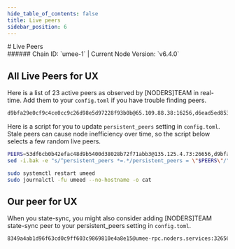 ```yaml
---
hide_table_of_contents: false
title: Live peers
sidebar_position: 6
---
```


<div class="h1-with-icon icon-umee">
# Live Peers
</div>
###### Chain ID: `umee-1` | Current Node Version: `v6.4.0`

## All Live Peers for UX
Here is a list of 23 active peers as observed by [NODERS]TEAM in real-time. Add them to your `config.toml` if you have trouble finding peers.

```bash
d9bfa29e0cf9c4ce0cc9c26d98e5d97228f93b0b@65.109.88.38:16256,d6ead5ed853ed91e7ecf4bc0f321eba1d60a6acd@142.132.207.27:13656,88373a3bf385c20ef0b4040f924cd99848012535@135.181.113.227:26696,221fe4b92b36812d1accaa8a523c58b0d231a70c@136.243.95.31:13656,ec82788644c5d799dbe14fee40bf6e316ea70cb1@51.81.49.132:13656,09b47e850f9a7e2bf82d660b2693a34b58c0b489@65.108.73.245:26656,f07d8a2c36cbdadccd174ea0ddb2c6a3ed92380c@139.59.255.98:26656,d5f320c6e1443160c887deab487f7aa3830322ff@194.60.201.146:26656,0076b8b8614503e37caf4d7e0615d2dd894b76d4@65.109.118.196:13656,53df6cb0b42efac48d9b5400d38028b72f71abb3@135.125.4.73:26656,07778e27f5006525ea854d9d995fc13208fbec90@5.9.106.214:10256,a606843d0d2f2700f9b4bb3ed4e8b027ec960b8c@18.170.79.196:26656,9755cab2585a2794453a5b396ef13b893393366f@65.108.212.224:46682,0063e7076aa5a4d43d1cf89bc0bc2860ab131524@5.189.166.167:26656,4552a09808faa743b2ebf856a285ed621103d49d@44.221.227.158:26662,49788711104797cbd44dfc02ad8e2efb1c99ba34@95.214.52.174:22656,b948b0ab5e5b6eb23fe525a499d3a5365d05ee84@144.76.114.34:13656,cb24fcba3bdbf867a495d4a1c78224603bcb558b@135.181.210.171:10456,099363b18f8259cde5097b1801283aed2c3899ca@65.108.202.244:13656,3540cafda95ebf6d1ccc83744b9a4521ba881ee0@148.251.246.239:27007,109443243e1f2dc873b38de11bcdd6195143179f@65.109.33.48:10656,7f8b83fd029e33f5c69f2d3030b48e0785bd8af0@65.108.230.188:13656,2a258032796ce8b29d91d277318a5a45b2ce9654@142.132.159.188:26656
```

Here is a script for you to update `persistent_peers` setting in `config.toml`. Stale peers can cause node inefficiency over time, so the script below selects a few random live peers.

```bash
PEERS=53df6cb0b42efac48d9b5400d38028b72f71abb3@135.125.4.73:26656,d9bfa29e0cf9c4ce0cc9c26d98e5d97228f93b0b@65.109.88.38:16256,09b47e850f9a7e2bf82d660b2693a34b58c0b489@65.108.73.245:26656,f07d8a2c36cbdadccd174ea0ddb2c6a3ed92380c@139.59.255.98:26656,d6ead5ed853ed91e7ecf4bc0f321eba1d60a6acd@142.132.207.27:13656
sed -i.bak -e "s/^persistent_peers *=.*/persistent_peers = \"$PEERS\"/" ~/.umee/config/config.toml

sudo systemctl restart umeed
sudo journalctl -fu umeed --no-hostname -o cat
```

## Our peer for UX
When you state-sync, you might also consider adding [NODERS]TEAM state-sync peer to your persistent_peers setting in `config.toml`.

```bash
8349a4ab1d96f63cd0c9ff603c9869810e4a8e15@umee-rpc.noders.services:32656
```
